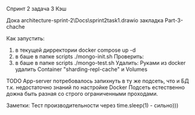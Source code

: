 Спринт 2 
задача 3 
Кэш

Дока architecture-sprint-2\Docs\sprint2task1.drawio закладка Part-3-chache

Как запустить:
1. в текущей дирректории docker compose  up -d
2. в баше в папке scripts ./mongo-init.sh
Проверить:
1. в баше в папке scripts ./mongo-test.sh
Удалить:
Руками из docker удалить Container "sharding-repl-cache" и Volumes


TODO
App-server потребовалось запихнуть в ту же подсеть, что и БД т.к. недостаточно знаний по настройке Docker
Подсеть естественно дожна быть разная со строго ограниченными проходами.

Заметки:
Тест производительности через time.sleep(1) - сильно)))
